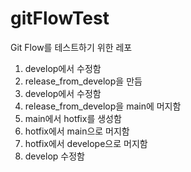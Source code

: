 # gitFlowTest
Git Flow를 테스트하기 위한 레포


1. develop에서 수정함
2. release_from_develop을 만듬
3. develop에서 수정함
4. release_from_develop을 main에 머지함
5. main에서 hotfix를 생성함
6. hotfix에서 main으로 머지함
7. hotfix에서 develope으로 머지함
8. develop 수정함
